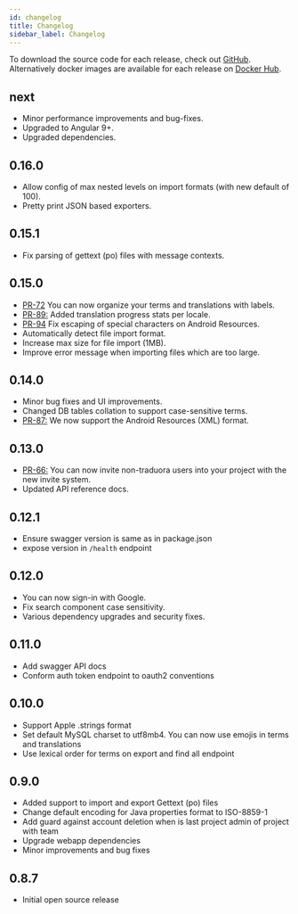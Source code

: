 ```yaml
---
id: changelog
title: Changelog
sidebar_label: Changelog
---
```


To download the source code for each release, check out [GitHub](https://github.com/traduora/traduora/releases). Alternatively docker images are available for each release on [Docker Hub](https://cloud.docker.com/u/traduora/repository/docker/traduora/traduora).

## next
- Minor performance improvements and bug-fixes.
- Upgraded to Angular 9+.
- Upgraded dependencies.

## 0.16.0
- Allow config of max nested levels on import formats (with new default of 100).
- Pretty print JSON based exporters.

## 0.15.1
- Fix parsing of gettext (po) files with message contexts.

## 0.15.0
- [PR-72](https://github.com/traduora/traduora/pull/72) You can now organize your terms and translations with labels.
- [PR-89:](https://github.com/traduora/traduora/pull/89) Added translation progress stats per locale.
- [PR-94](https://github.com/traduora/traduora/pull/94) Fix escaping of special characters on Android Resources.
- Automatically detect file import format.
- Increase max size for file import (1MB).
- Improve error message when importing files which are too large.

## 0.14.0
- Minor bug fixes and UI improvements.
- Changed DB tables collation to support case-sensitive terms.
- [PR-87:](https://github.com/traduora/traduora/pull/87) We now support the Android Resources (XML) format.

## 0.13.0
- [PR-66:](https://github.com/traduora/traduora/pull/66) You can now invite non-traduora users into your project with the new invite system.
- Updated API reference docs.

## 0.12.1
- Ensure swagger version is same as in package.json
- expose version in `/health` endpoint

## 0.12.0
- You can now sign-in with Google.
- Fix search component case sensitivity.
- Various dependency upgrades and security fixes.

## 0.11.0
- Add swagger API docs
- Conform auth token endpoint to oauth2 conventions

## 0.10.0
- Support Apple .strings format
- Set default MySQL charset to utf8mb4. You can now use emojis in terms and translations
- Use lexical order for terms on export and find all endpoint

## 0.9.0
- Added support to import and export Gettext (po) files
- Change default encoding for Java properties format to ISO-8859-1
- Add guard against account deletion when is last project admin of project with team
- Upgrade webapp dependencies
- Minor improvements and bug fixes

## 0.8.7
- Initial open source release
